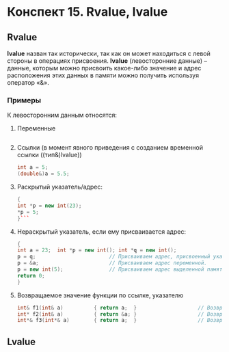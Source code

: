 # Конспект 15. Rvalue, lvalue

## Rvalue
**lvalue** назван так исторически, так как он может находиться с левой стороны в операциях присвоения.
**lvalue** (левосторонние данные) – данные, которым можно присвоить какое-либо значение и адрес расположения этих данных в памяти можно получить используя оператор «&».
### Примеры
К левосторонним данным относятся:
1. Переменные
   ```c++ int a = 5;
2. Ссылки (в момент явного приведения с созданием временной ссылки ((тип&)lvalue))
   ```c++
   int a = 5;
   (double&)a = 5.5;
3. Раскрытый указатель/адрес: 
   ```c++ int main()
   {
   int *p = new int(23);
   *p = 5;
   }```
4. Нераскрытый указатель, если ему присваивается адрес:
   ```c++ int main() 
   {
   int a = 23;  int *p = new int(); int *q = new int();
   p = q;                        // Присваиваем адрес, присвоенный указателю q.
   p = &a;                       // Присваиваем адрес переменной.
   p = new int(5);               // Присваиваем адрес выделенной памяти.
   return 0;
   }
5. Возвращаемое значение функции по ссылке, указателю
   ```c++
   int& f1(int& a)          { return a;  }                    // Возвращает ссылочную переменную.
   int* f2(int& a)          { return &a; }                    // Возвращает адрес, на который ссылается ссылка.
   int*& f3(int*& a)        { return a;  }                    // Возвращает ссылочную переменную указатель.


## Lvalue
